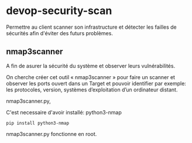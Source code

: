 # devop-security-scan
Permettre au client  scanner son infrastructure et détecter les failles de sécurités afin d'éviter des futurs problèmes. 

## nmap3scanner

A fin de asurer la sécurité du système et observer leurs vulnérabilités.

On cherche créer cet outil « nmap3scanner » pour faire un scanner et observer les ports ouvert dans un Target et pouvoir identifier par exemple: les protocoles, version, systèmes d’exploitation d’un ordinateur distant.

nmap3scanner.py, 

C'est necessaire d'avoir installé: python3-nmap

``` pip install python3-nmap ```

nmap3scanner.py fonctionne en root.



